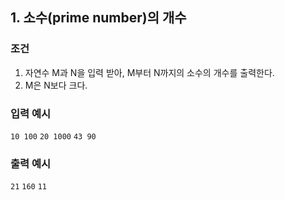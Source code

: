 ## 1. 소수(prime number)의 개수


### 조건
1. 자연수 M과 N을 입력 받아, M부터 N까지의 소수의 개수를 출력한다.
2. M은 N보다 크다.

### 입력 예시
``` 10 100 ```
``` 20 1000 ```
``` 43 90 ```

### 출력 예시
``` 21 ```
``` 160 ```
``` 11 ```
